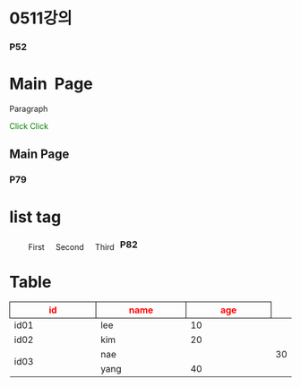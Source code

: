 # 0511강의

### P52
<!DOCTYPE html>
<html lang="ko">
<head>
<meta charset="UTF-8">
<title>Insert title here</title>
<script>
	function go(){
		var c = confirm('Are You go .. Naver');
		if(c == true){
			location.href='http://www.naver.com';
		};
	};
</script>
</head>
<body>
	<!-- Comments -->
	<h1>Main&nbsp; Page</h1>
	<p>Paragraph</p>
	<a href="#" onclick="go();">Click</a>
	<a href="#">Click</a>
	<h2>Main Page</h2>
</body>
</html>


### P79
<!DOCTYPE html>
<html>
<head>
<meta charset="UTF-8">
<title>Insert title here</title>
<style>
	a{
		text-decoration: none;
		color:green;
	}
	ol,ul{
		list-style: none;
	}
	ol > li{
		float:left;
		margin:10px;
	}
</style>
</head>
<body>
	<h1>list tag</h1>
	<ol>
		<li><a href="">First</a></li>
		<li><a href="">Second</a></li>
		<li><a href="">Third</a></li>
	</ol>
</body>
</html>


### P82
<!DOCTYPE html>
<html>
<head>
<meta charset="UTF-8">
<title>Insert title here</title>
<style>
	table > thead > tr > th{
		color:red;
		width: 300px;
		border:1px solid black;
	}
</style>
</head>
<body>
	<h1>Table</h1>
	<table>
	<thead>
		<tr><th>id</th><th>name</th><th>age</th></tr>
	</thead>
	<tbody>
		<tr><td>id01</td><td>lee</td><td>10</td></tr>
		<tr><td>id02</td><td>kim</td><td>20</td></tr>
		<tr><td rowspan="2">id03</td><td colspan="2">nae</td><td>30</td></tr>
		<tr><td>yang</td><td>40</td></tr>
	</tbody>
	</table>
</body>
</html>